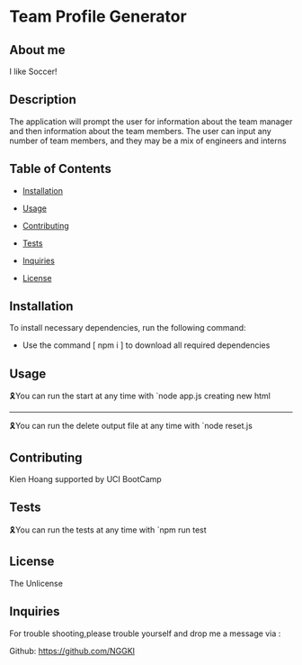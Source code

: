 # Team Profile Generator

## About me

I like Soccer!

## Description

The application will prompt the user for information about the team manager and then information about the team members. The user can input any number of team members, and they may be a mix of engineers and interns

## Table of Contents

- [Installation](#installation)

- [Usage](#usage)

- [Contributing](#contributing)

- [Tests](#tests)

- [Inquiries](#Inquiries)

- [License](#License)

## Installation

To install necessary dependencies, run the following command:

- Use the command [ npm i ] to download all required dependencies

## Usage

🎗You can run the start at any time with `node app.js creating new html

---

🎗You can run the delete output file at any time with `node reset.js

## Contributing

Kien Hoang supported by UCI BootCamp

## Tests

🎗You can run the tests at any time with `npm run test

## License

The Unlicense

## Inquiries

For trouble shooting,please trouble yourself and drop me a message via :

Github: https://github.com/NGGKI
